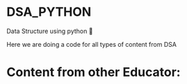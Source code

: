 # DSA_PYTHON

Data Structure using python 🐍

Here we are doing a code for all types of content from DSA 


# Content from other Educator:
